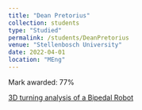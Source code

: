 ```yaml
---
title: "Dean Pretorius"
collection: students
type: "Studied"
permalink: /students/DeanPretorius
venue: "Stellenbosch University"
date: 2022-04-01
location: "MEng"
---
```



Mark awarded: 77%

[3D turning analysis of a Bipedal Robot](https://scholar.sun.ac.za/items/8ff14a22-1ecd-4651-a96f-1a2e6e1cada3)


